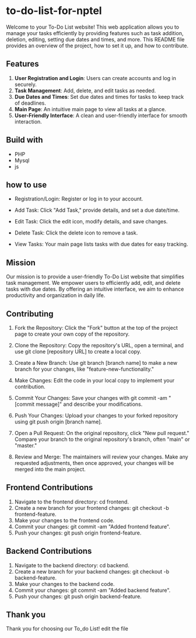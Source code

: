 # to-do-list-for-nptel

Welcome to your To-Do List website! This web application allows you to manage your tasks efficiently by providing features such as task addition, deletion, editing, setting due dates and times, and more. This README file provides an overview of the project, how to set it up, and how to contribute.

## Features

1. **User Registration and Login**: Users can create accounts and log in securely.
2. **Task Management**: Add, delete, and edit tasks as needed.
3. **Due Dates and Times**: Set due dates and times for tasks to keep track of deadlines.
4. **Main Page**: An intuitive main page to view all tasks at a glance.
5. **User-Friendly Interface**: A clean and user-friendly interface for smooth interaction.

## Build with
- PHP
- Mysql
- js

## how to use
- Registration/Login: Register or log in to your account.

- Add Task: Click "Add Task," provide details, and set a due date/time.

- Edit Task: Click the edit icon, modify details, and save changes.

- Delete Task: Click the delete icon to remove a task.

- View Tasks: Your main page lists tasks with due dates for easy tracking.

## Mission
Our mission is to provide a user-friendly To-Do List website that simplifies task management. We empower users to efficiently add, edit, and delete tasks with due dates. By offering an intuitive interface, we aim to enhance productivity and organization in daily life.

## Contributing
1. Fork the Repository: Click the "Fork" button at the top of the project page to create your own copy of the repository.

2. Clone the Repository: Copy the repository's URL, open a terminal, and use git clone [repository URL] to create a local copy.

3. Create a New Branch: Use git branch [branch name] to make a new branch for your changes, like "feature-new-functionality."

4. Make Changes: Edit the code in your local copy to implement your contribution.

5. Commit Your Changes: Save your changes with git commit -am "[commit message]" and describe your modifications.

6. Push Your Changes: Upload your changes to your forked repository using git push origin [branch name].

7. Open a Pull Request: On the original repository, click "New pull request." Compare your branch to the original repository's branch, often "main" or "master."

8. Review and Merge: The maintainers will review your changes. Make any requested adjustments, then once approved, your changes will be merged into the main project.

## Frontend Contributions
1. Navigate to the frontend directory: cd frontend.
2. Create a new branch for your frontend changes: git checkout -b frontend-feature.
3. Make your changes to the frontend code.
4. Commit your changes: git commit -am "Added frontend feature".
5. Push your changes: git push origin frontend-feature.

## Backend Contributions
1. Navigate to the backend directory: cd backend.
2. Create a new branch for your backend changes: git checkout -b backend-feature.
3. Make your changes to the backend code.
4. Commit your changes: git commit -am "Added backend feature".
5. Push your changes: git push origin backend-feature.

## Thank you
Thank you for choosing our To_do List!
edit the file

